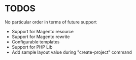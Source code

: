 TODOS
=====

No particular order in terms of future support

- Support for Magento resource
- Support for Magento rewrite
- Configurable templates
- Support for PHP Lib
- Add sample layout value during "create-project" command
